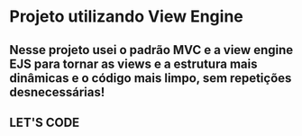 # Projeto utilizando View Engine 

## Nesse projeto usei o padrão MVC e a view engine EJS para tornar as views e a estrutura mais dinâmicas e o código mais limpo, sem repetições desnecessárias!
 

## LET'S CODE 